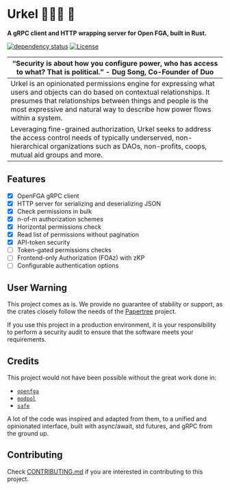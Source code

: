 # <h1> Urkel 👨🏾‍🔬 🦀 </h1>

<p><strong>A gRPC client and HTTP wrapping server for Open FGA, built in Rust.</strong></p>

[![dependency status](https://deps.rs/repo/github/akwaaba-xyz/urkel/status.svg?style=flat-square)](https://deps.rs/repo/github/akwaaba-xyz/urkel) [![License](https://img.shields.io/badge/License-Apache_2.0-blue.svg)](https://opensource.org/licenses/Apache-2.0)

| “Security is about how you configure power, who has access to what? That is political.” - Dug Song, Co-Founder of Duo |
| ------------------------------------------------------------------------------------------------------------------------------------------------------------------------------------------------------------------------------------------------------------------- |
| Urkel is an opinionated permissions engine for expressing what users and objects can do based on contextual relationships. It presumes that relationships between things and people is the most expressive and natural way to describe how power flows within a system. |
| Leveraging fine-grained authorization, Urkel seeks to address the access control needs of typically underserved, non-hierarchical organizations such as DAOs, non-profits, coops, mutual aid groups and more. |


## Features

-   [x] OpenFGA gRPC client
-   [x] HTTP server for serializing and deserializing JSON
-   [x] Check permissions in bulk
-   [x] n-of-m authorization schemes
-   [x] Horizontal permissions check 
-   [x] Read list of permissions without pagination
-   [x] API-token security
-   [ ] Token-gated permissions checks
-   [ ] Frontend-only Authorization (FOAz) with zKP
-   [ ] Configurable authentication options

## User Warning

This project comes as is. We provide no guarantee of stability or support, as the crates closely follow the needs of the [Papertree]([https://](https://papertree.earth/)) project.

If you use this project in a production environment, it is your responsibility to perform a security audit to ensure that the software meets your requirements.


## Credits

This project would not have been possible without the great work done in:

-   [`openfga`](https://github.com/openfga/openfga/)
-   [`modpol`](https://gitlab.com/medlabboulder/modpol/)
-   [`safe`](https://github.com/safe-global/safe-contracts/)

A lot of the code was inspired and adapted from them, to a unified and opinionated interface,
built with async/await, std futures, and gRPC from the ground up.

## Contributing

Check [CONTRIBUTING.md](CONTRIBUTING.md) if you are interested in contributing to this project.
